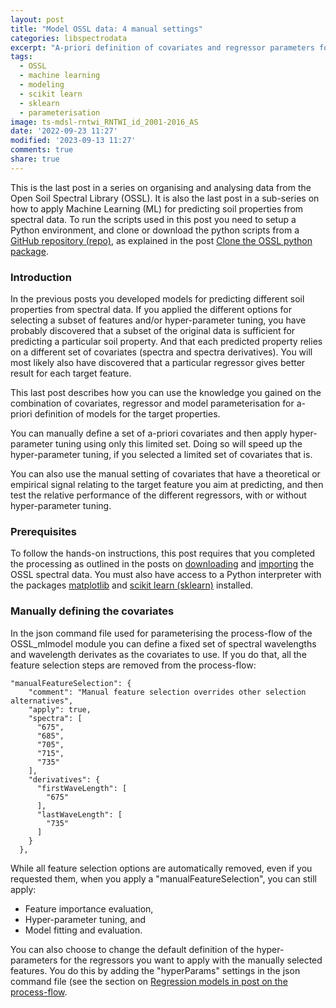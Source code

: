 ```yaml
---
layout: post
title: "Model OSSL data: 4 manual settings"
categories: libspectrodata
excerpt: "A-priori definition of covariates and regressor parameters for robust models."
tags:
  - OSSL
  - machine learning
  - modeling
  - scikit learn
  - sklearn
  - parameterisation
image: ts-mdsl-rntwi_RNTWI_id_2001-2016_AS
date: '2022-09-23 11:27'
modified: '2023-09-13 11:27'
comments: true
share: true
---
```


This is the last post in a series on organising and analysing data from the Open Soil Spectral Library (OSSL). It is also the last post in a sub-series on how to apply Machine Learning (ML) for predicting soil properties from spectral data. To run the scripts used in this post you need to setup a Python environment, and clone or download the python scripts from a [GitHub repository (repo)](https://github.com/karttur/OSSL-pydev/), as explained in the post [Clone the OSSL python package](../../libspectrosupport/spectrosupport-OSSL-clone).

### Introduction

In the previous posts you developed models for predicting different soil properties from spectral data. If you applied the different options for selecting a subset of features and/or hyper-parameter tuning, you have probably discovered that a subset of the original data is sufficient for predicting a particular soil property. And that each predicted property relies on a different set of covariates (spectra and spectra derivatives). You will most likely also have discovered that a particular regressor gives better result for each target feature.

This last post describes how you can use the knowledge you gained on the combination of covariates, regressor and model parameterisation for a-priori definition of models for the target properties.

You can manually define a set of a-priori covariates and then apply hyper-parameter tuning using only this limited set. Doing so will speed up the hyper-parameter tuning, if you selected a limited set of covariates that is.

You can also use the manual setting of covariates that have a theoretical or empirical signal relating to the target feature you aim at predicting, and then test the relative performance of the different regressors, with or without hyper-parameter tuning.

### Prerequisites

To follow the hands-on instructions, this post requires that you completed the processing as outlined in the posts on [downloading](../spectrodata-OSSL4ML01-download) and [importing](../spectrodata-OSSL4ML02-arrange) the OSSL spectral data. You must also have access to a Python interpreter with the packages [<span class='package'>matplotlib</span>](https://matplotlib.org) and [<span class='package'>scikit learn (sklearn)</span>](https://scikit-learn.org/stable/) installed.

### Manually defining the covariates

In the json command file used for parameterising the process-flow of the <span class='module'>OSSL_mlmodel</span> module you can define a fixed set of spectral wavelengths and wavelength derivates as the covariates to use. If you do that, all the feature selection steps are removed from the process-flow:

```
"manualFeatureSelection": {
    "comment": "Manual feature selection overrides other selection alternatives",
    "apply": true,
    "spectra": [
      "675",
      "685",
      "705",
      "715",
      "735"
    ],
    "derivatives": {
      "firstWaveLength": [
        "675"
      ],
      "lastWaveLength": [
        "735"
      ]
    }
  },
```

While all feature selection options are automatically removed, even if you requested them, when you apply a "manualFeatureSelection", you can still apply:

- Feature importance evaluation,
- Hyper-parameter tuning, and
- Model fitting and evaluation.

You can also choose to change the default definition of the hyper-parameters for the regressors you want to apply with the manually selected features. You do this by adding the "hyperParams" settings in the json command file (see the section on [Regression models in post on the process-flow](../spectrodata-OSSL4ML05-mlmodel01#regression-models).
